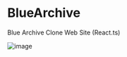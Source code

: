# BlueArchive
Blue Archive Clone Web Site (React.ts)

![image](https://user-images.githubusercontent.com/51194584/209458289-ff2a73f9-cd8e-4cdc-95c5-9c0f664291bb.png)
